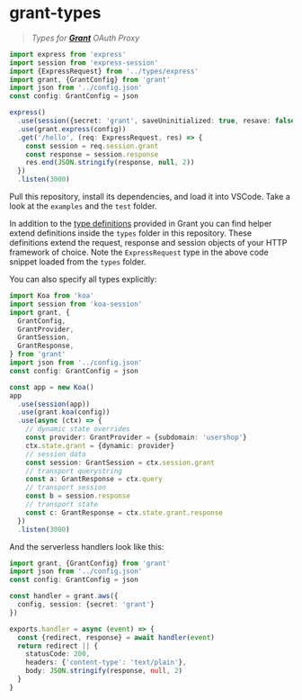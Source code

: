
# grant-types

> _Types for **[Grant]** OAuth Proxy_

```ts
import express from 'express'
import session from 'express-session'
import {ExpressRequest} from '../types/express'
import grant, {GrantConfig} from 'grant'
import json from '../config.json'
const config: GrantConfig = json

express()
  .use(session({secret: 'grant', saveUninitialized: true, resave: false}))
  .use(grant.express(config))
  .get('/hello', (req: ExpressRequest, res) => {
    const session = req.session.grant
    const response = session.response
    res.end(JSON.stringify(response, null, 2))
  })
  .listen(3000)
```

Pull this repository, install its dependencies, and load it into VSCode. Take a look at the `examples` and the `test` folder.

In addition to the [type definitions][type-definitions] provided in Grant you can find helper extend definitions inside the `types` folder in this repository. These definitions extend the request, response and session objects of your HTTP framework of choice. Note the `ExpressRequest` type in the above code snippet loaded from the `types` folder.

You can also specify all types explicitly:

```ts
import Koa from 'koa'
import session from 'koa-session'
import grant, {
  GrantConfig,
  GrantProvider,
  GrantSession,
  GrantResponse,
} from 'grant'
import json from '../config.json'
const config: GrantConfig = json

const app = new Koa()
app
  .use(session(app))
  .use(grant.koa(config))
  .use(async (ctx) => {
    // dynamic state overrides
    const provider: GrantProvider = {subdomain: 'usershop'}
    ctx.state.grant = {dynamic: provider}
    // session data
    const session: GrantSession = ctx.session.grant
    // transport querystring
    const a: GrantResponse = ctx.query
    // transport session
    const b = session.response
    // transport state
    const c: GrantResponse = ctx.state.grant.response
  })
  .listen(3000)
```

And the serverless handlers look like this:

```ts
import grant, {GrantConfig} from 'grant'
import json from '../config.json'
const config: GrantConfig = json

const handler = grant.aws({
  config, session: {secret: 'grant'}
})

exports.handler = async (event) => {
  const {redirect, response} = await handler(event)
  return redirect || {
    statusCode: 200,
    headers: {'content-type': 'text/plain'},
    body: JSON.stringify(response, null, 2)
  }
}
```


  [Grant]: https://github.com/simov/grant
  [type-definitions]: https://github.com/simov/grant/blob/master/grant.d.ts
